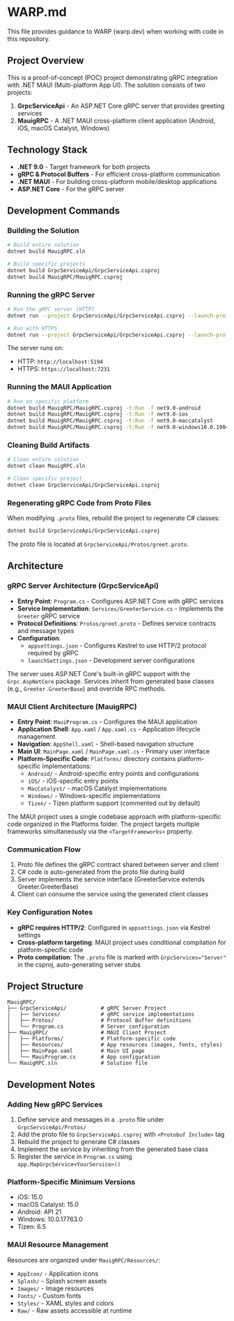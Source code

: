 # WARP.md

This file provides guidance to WARP (warp.dev) when working with code in this repository.

## Project Overview

This is a proof-of-concept (POC) project demonstrating gRPC integration with .NET MAUI (Multi-platform App UI). The solution consists of two projects:

1. **GrpcServiceApi** - An ASP.NET Core gRPC server that provides greeting services
2. **MauigRPC** - A .NET MAUI cross-platform client application (Android, iOS, macOS Catalyst, Windows)

## Technology Stack

- **.NET 9.0** - Target framework for both projects
- **gRPC & Protocol Buffers** - For efficient cross-platform communication
- **.NET MAUI** - For building cross-platform mobile/desktop applications
- **ASP.NET Core** - For the gRPC server

## Development Commands

### Building the Solution

```bash
# Build entire solution
dotnet build MauigRPC.sln

# Build specific projects
dotnet build GrpcServiceApi/GrpcServiceApi.csproj
dotnet build MauigRPC/MauigRPC.csproj
```

### Running the gRPC Server

```bash
# Run the gRPC server (HTTP)
dotnet run --project GrpcServiceApi/GrpcServiceApi.csproj --launch-profile http

# Run with HTTPS
dotnet run --project GrpcServiceApi/GrpcServiceApi.csproj --launch-profile https
```

The server runs on:
- HTTP: `http://localhost:5194`
- HTTPS: `https://localhost:7231`

### Running the MAUI Application

```bash
# Run on specific platform
dotnet build MauigRPC/MauigRPC.csproj -t:Run -f net9.0-android
dotnet build MauigRPC/MauigRPC.csproj -t:Run -f net9.0-ios
dotnet build MauigRPC/MauigRPC.csproj -t:Run -f net9.0-maccatalyst
dotnet build MauigRPC/MauigRPC.csproj -t:Run -f net9.0-windows10.0.19041.0
```

### Cleaning Build Artifacts

```bash
# Clean entire solution
dotnet clean MauigRPC.sln

# Clean specific project
dotnet clean GrpcServiceApi/GrpcServiceApi.csproj
```

### Regenerating gRPC Code from Proto Files

When modifying `.proto` files, rebuild the project to regenerate C# classes:

```bash
dotnet build GrpcServiceApi/GrpcServiceApi.csproj
```

The proto file is located at `GrpcServiceApi/Protos/greet.proto`.

## Architecture

### gRPC Server Architecture (GrpcServiceApi)

- **Entry Point**: `Program.cs` - Configures ASP.NET Core with gRPC services
- **Service Implementation**: `Services/GreeterService.cs` - Implements the `Greeter` gRPC service
- **Protocol Definitions**: `Protos/greet.proto` - Defines service contracts and message types
- **Configuration**: 
  - `appsettings.json` - Configures Kestrel to use HTTP/2 protocol required by gRPC
  - `launchSettings.json` - Development server configurations

The server uses ASP.NET Core's built-in gRPC support with the `Grpc.AspNetCore` package. Services inherit from generated base classes (e.g., `Greeter.GreeterBase`) and override RPC methods.

### MAUI Client Architecture (MauigRPC)

- **Entry Point**: `MauiProgram.cs` - Configures the MAUI application
- **Application Shell**: `App.xaml` / `App.xaml.cs` - Application lifecycle management
- **Navigation**: `AppShell.xaml` - Shell-based navigation structure
- **Main UI**: `MainPage.xaml` / `MainPage.xaml.cs` - Primary user interface
- **Platform-Specific Code**: `Platforms/` directory contains platform-specific implementations:
  - `Android/` - Android-specific entry points and configurations
  - `iOS/` - iOS-specific entry points
  - `MacCatalyst/` - macOS Catalyst implementations
  - `Windows/` - Windows-specific implementations
  - `Tizen/` - Tizen platform support (commented out by default)

The MAUI project uses a single codebase approach with platform-specific code organized in the Platforms folder. The project targets multiple frameworks simultaneously via the `<TargetFrameworks>` property.

### Communication Flow

1. Proto file defines the gRPC contract shared between server and client
2. C# code is auto-generated from the proto file during build
3. Server implements the service interface (GreeterService extends Greeter.GreeterBase)
4. Client can consume the service using the generated client classes

### Key Configuration Notes

- **gRPC requires HTTP/2**: Configured in `appsettings.json` via Kestrel settings
- **Cross-platform targeting**: MAUI project uses conditional compilation for platform-specific code
- **Proto compilation**: The `.proto` file is marked with `GrpcServices="Server"` in the csproj, auto-generating server stubs

## Project Structure

```
MauigRPC/
├── GrpcServiceApi/           # gRPC Server Project
│   ├── Services/             # gRPC service implementations
│   ├── Protos/               # Protocol Buffer definitions
│   └── Program.cs            # Server configuration
├── MauigRPC/                 # MAUI Client Project
│   ├── Platforms/            # Platform-specific code
│   ├── Resources/            # App resources (images, fonts, styles)
│   ├── MainPage.xaml         # Main UI page
│   └── MauiProgram.cs        # App configuration
└── MauigRPC.sln              # Solution file
```

## Development Notes

### Adding New gRPC Services

1. Define service and messages in a `.proto` file under `GrpcServiceApi/Protos/`
2. Add the proto file to `GrpcServiceApi.csproj` with `<Protobuf Include>` tag
3. Rebuild the project to generate C# classes
4. Implement the service by inheriting from the generated base class
5. Register the service in `Program.cs` using `app.MapGrpcService<YourService>()`

### Platform-Specific Minimum Versions

- iOS: 15.0
- macOS Catalyst: 15.0  
- Android: API 21
- Windows: 10.0.17763.0
- Tizen: 6.5

### MAUI Resource Management

Resources are organized under `MauigRPC/Resources/`:
- `AppIcon/` - Application icons
- `Splash/` - Splash screen assets
- `Images/` - Image resources
- `Fonts/` - Custom fonts
- `Styles/` - XAML styles and colors
- `Raw/` - Raw assets accessible at runtime
